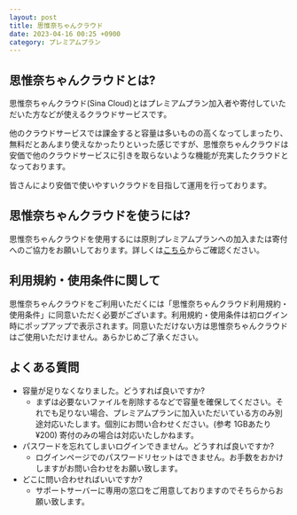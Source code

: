```yaml
---
layout: post
title: 思惟奈ちゃんクラウド
date: 2023-04-16 00:25 +0900
category: プレミアムプラン
---
```


## 思惟奈ちゃんクラウドとは?

思惟奈ちゃんクラウド(Sina Cloud)とはプレミアムプラン加入者や寄付していただいた方などが使えるクラウドサービスです。

他のクラウドサービスでは課金すると容量は多いものの高くなってしまったり、無料だとあんまり使えなかったりといった感じですが、思惟奈ちゃんクラウドは安価で他のクラウドサービスに引きを取らないような機能が充実したクラウドとなっております。

皆さんにより安価で使いやすいクラウドを目指して運用を行っております。

## 思惟奈ちゃんクラウドを使うには?

思惟奈ちゃんクラウドを使用するには原則プレミアムプランへの加入または寄付へのご協力をお願いしております。詳しくは[こちら](https://sina-chan.com/premium)からご確認ください。

## 利用規約・使用条件に関して

思惟奈ちゃんクラウドをご利用いただくには「思惟奈ちゃんクラウド利用規約・使用条件」に同意いただく必要がございます。利用規約・使用条件は初ログイン時にポップアップで表示されます。同意いただけない方は思惟奈ちゃんクラウドはご使用いただけません。あらかじめご了承ください。

## よくある質問

- 容量が足りなくなりました。どうすれば良いですか?
  - まずは必要ないファイルを削除するなどで容量を確保してください。それでも足りない場合、プレミアムプランに加入いただいている方のみ別途対応いたします。個別にお問い合わせください。(参考 1GBあたり¥200) 寄付のみの場合は対応いたしかねます。
- パスワードを忘れてしまいログインできません。どうすれば良いですか?
  - ログインページでのパスワードリセットはできません。お手数をおかけしますがお問い合わせをお願い致します。
- どこに問い合わせればいいですか?
  - サポートサーバーに専用の窓口をご用意しておりますのでそちらからお願い致します。 